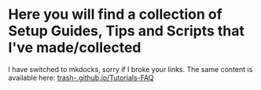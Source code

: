 # Here you will find a collection of Setup Guides, Tips and Scripts that I've made/collected

I have switched to mkdocks, sorry if I broke your links. The same content is available here: [trash-.github.io/Tutorials-FAQ](https://trash-.github.io/Tutorials-FAQ/)
